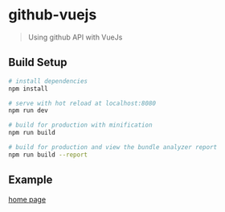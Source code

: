 # github-vuejs

> Using github API with VueJs

## Build Setup

``` bash
# install dependencies
npm install

# serve with hot reload at localhost:8080
npm run dev

# build for production with minification
npm run build

# build for production and view the bundle analyzer report
npm run build --report
```

## Example

[home page](https://willyamalmeida.github.io/github-vuejs/)
